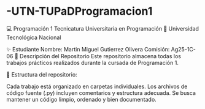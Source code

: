 # -UTN-TUPaDProgramacion1

💻 Programación 1
Tecnicatura Universitaria en Programación
📍 Universidad Tecnológica Nacional

✨ Estudiante
Nombre: Martin Miguel Gutierrez Olivera
Comisión: Ag25-1C-06
📂 Descripción del Repositorio
Este repositorio almacena todas los trabajos prácticos realizados durante la cursada de Programación 1.

📌 Estructura del repositorio:

Cada trabajo está organizado en carpetas individuales.
Los archivos de código fuente (.py) incluyen comentarios y estructura adecuada.
Se busca mantener un código limpio, ordenado y bien documentado.